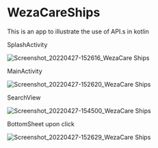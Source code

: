 # WezaCareShips
This is an app to illustrate the use of API.s in kotlin

SplashActivity

![Screenshot_20220427-152616_WezaCare Ships](https://user-images.githubusercontent.com/90752446/165518575-ef48cdb6-be4a-4540-8d8a-91d73122b5da.jpg)

MainActivity 

![Screenshot_20220427-152620_WezaCare Ships](https://user-images.githubusercontent.com/90752446/165519612-738217c8-07ac-4933-8058-b31657825c6c.jpg)

SearchView

![Screenshot_20220427-154500_WezaCare Ships](https://user-images.githubusercontent.com/90752446/165521200-841cecc9-32b2-4d4e-93a5-cd32f705a88c.jpg)

BottomSheet upon click

![Screenshot_20220427-152629_WezaCare Ships](https://user-images.githubusercontent.com/90752446/165521908-4212959b-733a-4bd1-8026-5aaa0087dc93.jpg)

